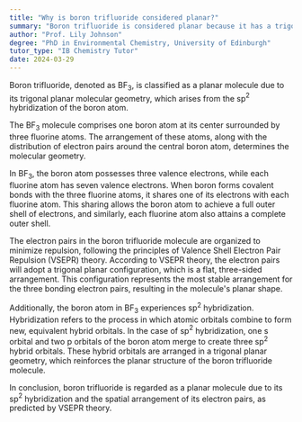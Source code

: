 ```yaml
---
title: "Why is boron trifluoride considered planar?"
summary: "Boron trifluoride is considered planar because it has a trigonal planar molecular geometry due to its sp2 hybridisation."
author: "Prof. Lily Johnson"
degree: "PhD in Environmental Chemistry, University of Edinburgh"
tutor_type: "IB Chemistry Tutor"
date: 2024-03-29
---
```


Boron trifluoride, denoted as BF$_3$, is classified as a planar molecule due to its trigonal planar molecular geometry, which arises from the sp$^2$ hybridization of the boron atom.

The BF$_3$ molecule comprises one boron atom at its center surrounded by three fluorine atoms. The arrangement of these atoms, along with the distribution of electron pairs around the central boron atom, determines the molecular geometry.

In BF$_3$, the boron atom possesses three valence electrons, while each fluorine atom has seven valence electrons. When boron forms covalent bonds with the three fluorine atoms, it shares one of its electrons with each fluorine atom. This sharing allows the boron atom to achieve a full outer shell of electrons, and similarly, each fluorine atom also attains a complete outer shell.

The electron pairs in the boron trifluoride molecule are organized to minimize repulsion, following the principles of Valence Shell Electron Pair Repulsion (VSEPR) theory. According to VSEPR theory, the electron pairs will adopt a trigonal planar configuration, which is a flat, three-sided arrangement. This configuration represents the most stable arrangement for the three bonding electron pairs, resulting in the molecule's planar shape.

Additionally, the boron atom in BF$_3$ experiences sp$^2$ hybridization. Hybridization refers to the process in which atomic orbitals combine to form new, equivalent hybrid orbitals. In the case of sp$^2$ hybridization, one s orbital and two p orbitals of the boron atom merge to create three sp$^2$ hybrid orbitals. These hybrid orbitals are arranged in a trigonal planar geometry, which reinforces the planar structure of the boron trifluoride molecule.

In conclusion, boron trifluoride is regarded as a planar molecule due to its sp$^2$ hybridization and the spatial arrangement of its electron pairs, as predicted by VSEPR theory.
    